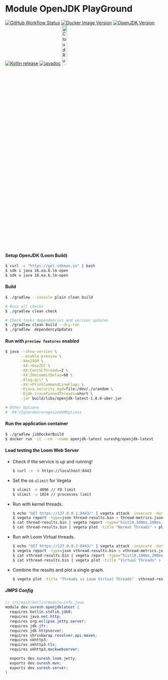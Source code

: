 # Module OpenJDK PlayGround

[![GitHub Workflow Status](https://img.shields.io/github/workflow/status/sureshg/openjdk-playground/CI?label=Build&logo=Github&style=for-the-badge)](https://github.com/sureshg/openjdk-playground/actions)
[![Docker Image Version](https://img.shields.io/docker/v/sureshg/openjdk-latest?color=RED&label=Docker%20Image&logo=Docker&logoColor=CYAN&style=for-the-badge)](https://hub.docker.com/r/sureshg/openjdk-latest)
[![OpenJDK Version](https://img.shields.io/badge/OpenJDK-Version--16-green?logo=java&style=for-the-badge&logoColor=cyan)](https://jdk.java.net/)
[![Kotlin release](https://img.shields.io/github/release/JetBrains/kotlin.svg?label=Kotlin&logo=kotlin&style=for-the-badge)](https://github.com/JetBrains/kotlin/releases/latest)
[![javadoc](https://javadoc.io/badge2/org.jetbrains.kotlin/kotlin-stdlib/javadoc.svg?logo=kotlin&style=for-the-badge)](https://javadoc.io/doc/org.jetbrains.kotlin/kotlin-stdlib)
<a href="https://deploy.cloud.run"><img src="https://deploy.cloud.run/button.svg" alt="CloudRun" title="CloudRun" width="18%"></a>

#### Setup OpenJDK (Loom Build)
```bash
$ curl -s "https://get.sdkman.io" | bash
$ sdk i java 16.ea.6.lm-open
$ sdk u java 16.ea.6.lm-open
```

#### Build
```bash
$ ./gradlew --console plain clean build

# Runs all checks
$ ./gradlew clean check

# Check tasks dependencies and version updates
$ ./gradlew clean build --dry-run
$ ./gradlew  dependencyUpdates
```

#### Run with `preview features` enabled
```bash
$ java --show-version \
       --enable-preview \
       -Xmx256M \
       -XX:+UseZGC \
       -XX:ConcGCThreads=2 \
       -XX:ZUncommitDelay=60 \
       -Xlog:gc\* \
       -XX:+PrintCommandLineFlags \
       -Djava.security.egd=file:/dev/./urandom \
       -Djdk.tracePinnedThreads=short \
       -jar build/libs/openjdk-latest-1.0.0-uber.jar

# Other Options
# -XX:+IgnoreUnrecognizedVMOptions
```

#### Run the application container
```bash
$ ./gradlew jibDockerBuild
$ docker run -it --rm --name openjdk-latest sureshg/openjdk-latest
```

#### Load testing the Loom Web Server

  -  Check if the service is up and running!
      ```bash
      $ curl -v -k https://localhost:8443
      ```

  - Set the os `ulimit` for Vegeta
      ```bash
      $ ulimit -n 4096 // FD limit
      $ ulimit -u 1024 // processes limit
      ```
  - Run with kernel threads.
      ```bash
      $ echo "GET https://127.0.0.1:8443/" | vegeta attack -insecure -duration=10s -name=Threads -rate=250 | tee thread-results.bin | vegeta report
      $ vegeta report -type=json thread-results.bin > thread-metrics.json
      $ cat thread-results.bin | vegeta report -type="hist[0,100ms,200ms,300ms]"
      $ cat thread-results.bin | vegeta plot -title "Normal Threads" > plot.html && open plot.html
      ```
  - Run wih Loom Virtual threads.
      ```bash
      $ echo "GET https://127.0.0.1:8443/" | vegeta attack -insecure -duration=10s -name=VirtualThreads -rate=250 | tee vthread-results.bin | vegeta report
      $ vegeta report -type=json vthread-results.bin > vthread-metrics.json
      $ cat vthread-results.bin | vegeta report -type="hist[0,100ms,200ms,300ms]"
      $ cat vthread-results.bin | vegeta plot -title "Virtual Threads" > plot.html && open plot.html
      ```
  - Combine the results and plot a single graph.
      ```bash
      $ vegeta plot -title "Threads vs Loom Virtual Threads"  vthread-results.bin thread-results.bin > plot.html && open plot.html
      ```

##### JMPS Config
```java
// src/main/kotlin/module-info.java
module dev.suresh.openjdklatest {
  requires kotlin.stdlib.jdk8;
  requires java.net.http;
  requires org.eclipse.jetty.server;
  requires jdk.jfr;
  requires jdk.httpserver;
  requires shrinkwrap.resolver.api.maven;
  requires okhttp3;
  requires okhttp3.tls;
  requires okhttp3.mockwebserver;

  exports dev.suresh.loom.jetty;
  exports dev.suresh.mvn;
  exports dev.suresh.server;
}
```

 <!--
 Idiomatic Gradle  - https://github.com/jjohannes/idiomatic-gradle

 Http APIs to test - https://api.github.com/repos/jetbrains/kotlin
                   - https://httpbin.org/

 Cloud Run - https://github.com/jamesward/hello-kotlin-ktor

 GC Tuning - https://docs.oracle.com/en/java/javase/15/gctuning/

 https://www.eclipse.org/jetty/documentation/current/high-load.html
 https://webtide.com/lies-damned-lies-and-benchmarks-2/

 https://github.com/marketplace/actions/download-openjdk
 https://github.com/sormuras/junit5-looming/blob/master/.github/workflows/main.yml

 https://github.com/JakeWharton/picnic
 https://github.com/h0tk3y/better-parse
 https://github.com/actions/cache/blob/main/examples.md#java---gradle

 https://github.com/android/gradle-recipes
 -->

